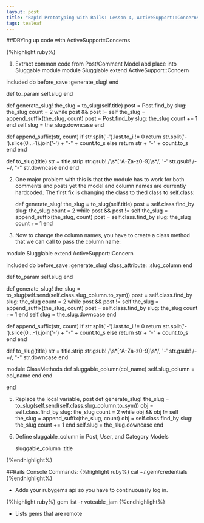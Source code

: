 ```yaml
---
layout: post
title: "Rapid Prototyping with Rails: Lesson 4, ActiveSupport::Concerns"
tags: tealeaf
---
```

##DRYing up code with ActiveSupport::Concerns

{%highlight ruby%}
1. Extract common code from Post/Comment Model abd place into Sluggable module
module Slugglable
  extend ActiveSupport::Concern

  included do
    before_save :generate_slug!
  end

  def to_param
    self.slug
  end

  def generate_slug!
    the_slug = to_slug(self.title)
    post = Post.find_by slug: the_slug
    count = 2
    while post && post != self
      the_slug = append_suffix(the_slug, count)
      post = Post.find_by slug: the_slug
      count += 1
    end
    self.slug = the_slug.downcase
  end

  def append_suffix(str, count)
    if str.split('-').last.to_i != 0
      return str.split('-').slice(0...-1).join('-') + "-" + count.to_s
    else
      return str + "-" + count.to_s
    end
  end

  def to_slug(title)
    str = title.strip
    str.gsub! /\s*[^A-Za-z0-9]\s*/, '-'
    str.gsub! /-+/, "-"
    str.downcase
  end
end


2. One major problem with this is that the module has to work for both comments and posts
yet the model and column names are currently hardcoded.
The first fix is changing the class to thed class to self.class:

    def generate_slug!
    the_slug = to_slug(self.title)
    post = self.class.find_by slug: the_slug
    count = 2
    while post && post != self
      the_slug = append_suffix(the_slug, count)
      post = self.class.find_by slug: the_slug
      count += 1
    end

3. Now to change the column names, you have to create a class method that we can call to
 pass the column name:

 module Slugglable
   extend ActiveSupport::Concern

   included do
     before_save :generate_slug!
     class_attribute: :slug_column
   end

   def to_param
     self.slug
   end

   def generate_slug!
     the_slug = to_slug(self.send(self.class.slug_column.to_sym))
     post = self.class.find_by slug: the_slug
     count = 2
     while post && post != self
       the_slug = append_suffix(the_slug, count)
       post = self.class.find_by slug: the_slug
       count += 1
     end
     self.slug = the_slug.downcase
   end

   def append_suffix(str, count)
     if str.split('-').last.to_i != 0
       return str.split('-').slice(0...-1).join('-') + "-" + count.to_s
     else
       return str + "-" + count.to_s
     end
   end

   def to_slug(title)
     str = title.strip
     str.gsub! /\s*[^A-Za-z0-9]\s*/, '-'
     str.gsub! /-+/, "-"
     str.downcase
   end


   module ClassMethods
     def sluggable_column(col_name)
       self.slug_column = col_name
     end
   end

 end

 5. Replace the local variable, post
 def generate_slug!
   the_slug = to_slug(self.send(self.class.slug_column.to_sym))
   obj = self.class.find_by slug: the_slug
   count = 2
   while obj && obj != self
     the_slug = append_suffix(the_slug, count)
     obj = self.class.find_by slug: the_slug
     count += 1
   end
   self.slug = the_slug.downcase
 end
 6. Define sluggable_column in Post, User, and Category Models

    sluggable_column :title

{%endhighlight%}

##Rails Console Commands:
{%highlight ruby%}
 cat ~/.gem/credentials
{%endhighlight%}
* Adds your rubygems api so you have to continuouasly log in.

{%highlight ruby%}
 gem list -r voteable_jam
 {%endhighlight%}

* Lists gems that are remote

